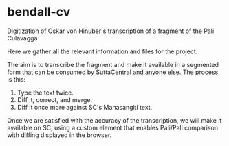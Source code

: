 # bendall-cv
Digitization of Oskar von Hinuber's transcription of a fragment of the Pali Culavagga

Here we gather all the relevant information and files for the project.

The aim is to transcribe the fragment and make it available in a segmented form that can be consumed by SuttaCentral and anyone else. The process is this:

1. Type the text twice.
2. Diff it, correct, and merge.
3. Diff it once more against SC's Mahasangiti text.

Once we are satisfied with the accuracy of the transcription, we will make it available on SC, using a custom element that enables Pali/Pali comparison with diffing displayed in the browser.
